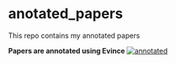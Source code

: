 # anotated_papers
This repo contains my annotated papers

**Papers are annotated using Evince**
[![annotated](https://img.shields.io/badge/annotated-paper-green)](https://github.com/bipinKrishnan/anotated_papers/blob/main/vanilla_gan.pdf)
